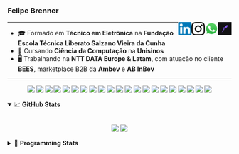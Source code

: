 <h3>Felipe Brenner</h3>

<a href="https://app.rocketseat.com.br/me/felipebrenner" target="_blank" rel="nofollow"><img align="right" width="30rem" src="./assets/rocketseat-black.png" alt="Rocketseat: @felipebrenner"/></a>
<a href="https://api.whatsapp.com/send?phone=5551995585968" target="_blank" rel="nofollow"><img align="right" width="30rem" src="./assets/whatsapp.png" alt="Whatsapp: +55 51995585968"/></a>
<a href="https://www.instagram.com/felipeobrenner/" target="_blank" rel="nofollow"><img align="right" width="30rem" src="./assets/instagram.png" alt="Instagram: @felipeobrenner"/></a>
<a href="https://www.linkedin.com/in/felipe-de-oliveira-brenner/" target="_blank" rel="nofollow"><img align="right" width="30rem" src="./assets/linkedin.png" alt="LinkedIn: @felipe-de-oliveira-brenner"/></a>

---

- 🎓 Formado em **Técnico em Eletrônica** na **Fundação Escola Técnica Liberato Salzano Vieira da Cunha**
- 📓 Cursando **Ciência da Computação** na **Unisinos**
- 🖥️ Trabalhando na **NTT DATA Europe & Latam**, com atuação no cliente **BEES**, marketplace B2B da **Ambev** e **AB InBev**

---

<p align='center'>
  <img width="35rem" src="https://cdn.jsdelivr.net/gh/devicons/devicon/icons/react/react-original.svg" />
  <img width="35rem" src="https://cdn.jsdelivr.net/gh/devicons/devicon/icons/javascript/javascript-plain.svg" />
  <img width="35rem" src="https://cdn.jsdelivr.net/gh/devicons/devicon/icons/typescript/typescript-plain.svg" />
  <img width="35rem" src="https://cdn.jsdelivr.net/gh/devicons/devicon/icons/redux/redux-original.svg" />
  <img width="35rem" src="https://cdn.jsdelivr.net/gh/devicons/devicon/icons/jest/jest-plain.svg" />
  <img width="35rem" src="https://cdn.jsdelivr.net/gh/devicons/devicon/icons/storybook/storybook-original.svg" />
  <img width="35rem" src="https://cdn.jsdelivr.net/gh/devicons/devicon/icons/sass/sass-original.svg" />
  <img width="35rem" src="https://cdn.jsdelivr.net/gh/devicons/devicon/icons/materialui/materialui-plain.svg" />
  <img width="35rem" src="https://cdn.jsdelivr.net/gh/devicons/devicon/icons/css3/css3-plain.svg" />
  <img width="35rem" src="https://cdn.jsdelivr.net/gh/devicons/devicon/icons/html5/html5-plain.svg" />
  <img width="35rem" src="https://cdn.jsdelivr.net/gh/devicons/devicon/icons/docker/docker-plain.svg" />
  <img width="35rem" src="https://cdn.jsdelivr.net/gh/devicons/devicon/icons/azure/azure-original.svg" />
  <img width="35rem" src="https://cdn.jsdelivr.net/gh/devicons/devicon/icons/vscode/vscode-original.svg" />
  <img width="35rem" src="https://cdn.jsdelivr.net/gh/devicons/devicon/icons/git/git-original.svg" />
  <img width="35rem" src="https://cdn.jsdelivr.net/gh/devicons/devicon/icons/yarn/yarn-original.svg" />
  <img width="35rem" src="https://cdn.jsdelivr.net/gh/devicons/devicon/icons/npm/npm-original-wordmark.svg" />
  <img width="35rem" src="https://cdn.jsdelivr.net/gh/devicons/devicon/icons/nextjs/nextjs-line.svg" />
  <img width="35rem" src="https://cdn.jsdelivr.net/gh/devicons/devicon/icons/microsoftsqlserver/microsoftsqlserver-plain.svg" />
  <img width="35rem" src="https://cdn.jsdelivr.net/gh/devicons/devicon/icons/oracle/oracle-original.svg" />
  <img width="35rem" src="https://cdn.jsdelivr.net/gh/devicons/devicon/icons/linux/linux-plain.svg" />
  <img width="35rem" src="https://cdn.jsdelivr.net/gh/devicons/devicon/icons/ubuntu/ubuntu-plain.svg" />
</p>

<details open>
  <summary>📈 <b>GitHub Stats</b></summary>
  <br>
  <p align="center">
  <img src="https://github-readme-stats.vercel.app/api?username=felipebrenner&show_icons=true&theme=dark"/>
  <img src="https://github-readme-stats.vercel.app/api/top-langs/?username=felipebrenner&layout=compact&theme=dark">
  </p>

</details>

<details>
  <summary>🤖 <b>Programming Stats</b></summary>
  <br/>

  <!--START_SECTION:waka-->
![Code Time](http://img.shields.io/badge/Code%20Time-1%2C668%20hrs%204%20mins-blue)

**🐱 My GitHub Data** 

> 🏆 0 Contributions in the Year 2023
 > 
> 📦 344.1 kB Used in GitHub's Storage 
 > 
> 🚫 Not Opted to Hire
 > 
> 📜 26 Public Repositories 
 > 
> 🔑 1 Private Repository 
 > 
**I'm an Early 🐤** 

```text
🌞 Morning       61 commits       █████░░░░░░░░░░░░░░░░░░░░   19.81 % 
🌆 Daytime      135 commits       ███████████░░░░░░░░░░░░░░   43.83 % 
🌃 Evening      108 commits       ████████░░░░░░░░░░░░░░░░░   35.06 % 
🌙 Night          4 commits       ░░░░░░░░░░░░░░░░░░░░░░░░░   01.30 % 

```
📅 **I'm Most Productive on Wednesday** 

```text
Monday          60 commits       ████░░░░░░░░░░░░░░░░░░░░░   19.48 % 
Tuesday         42 commits       ███░░░░░░░░░░░░░░░░░░░░░░   13.64 % 
Wednesday       61 commits       █████░░░░░░░░░░░░░░░░░░░░   19.81 % 
Thursday        43 commits       ███░░░░░░░░░░░░░░░░░░░░░░   13.96 % 
Friday          54 commits       ████░░░░░░░░░░░░░░░░░░░░░   17.53 % 
Saturday        32 commits       ██░░░░░░░░░░░░░░░░░░░░░░░   10.39 % 
Sunday          16 commits       █░░░░░░░░░░░░░░░░░░░░░░░░   05.19 % 

```


📊 **This Week I Spent My Time On** 

```text
💬 Programming Languages: 
TypeScript               16 hrs 15 mins      ████████████████████████░   96.63 % 
JSON                     21 mins             ░░░░░░░░░░░░░░░░░░░░░░░░░   02.08 % 
Git Config               6 mins              ░░░░░░░░░░░░░░░░░░░░░░░░░   00.68 % 
JavaScript               6 mins              ░░░░░░░░░░░░░░░░░░░░░░░░░   00.60 % 
Properties               0 secs              ░░░░░░░░░░░░░░░░░░░░░░░░░   00.00 % 

🔥 Editors: 
VS Code                  16 hrs 49 mins      █████████████████████████   100.00 % 

🐱‍💻 Projects: 
bees-hub-modern-trade-ord14 hrs 45 mins      ██████████████████████░░░   87.65 % 
admin-portal-bees-apiary-42 mins             █░░░░░░░░░░░░░░░░░░░░░░░░   04.25 % 
b2b-data-brew-mfe        33 mins             ░░░░░░░░░░░░░░░░░░░░░░░░░   03.31 % 
admin-portal-shared-compo20 mins             ░░░░░░░░░░░░░░░░░░░░░░░░░   02.02 % 
admin-portal-cms-mfe     10 mins             ░░░░░░░░░░░░░░░░░░░░░░░░░   01.07 % 

💻 Operating System: 
Mac                      16 hrs 49 mins      █████████████████████████   100.00 % 

```

**I Mostly Code in TypeScript** 

```text
TypeScript               11 repos            █████████░░░░░░░░░░░░░░░░   36.67 % 
Java                     3 repos             ██░░░░░░░░░░░░░░░░░░░░░░░   10.00 % 
JavaScript               3 repos             ██░░░░░░░░░░░░░░░░░░░░░░░   10.00 % 
CSS                      2 repos             █░░░░░░░░░░░░░░░░░░░░░░░░   06.67 % 
C                        2 repos             █░░░░░░░░░░░░░░░░░░░░░░░░   06.67 % 

```



 Last Updated on 15/02/2023 02:51:02 UTC
<!--END_SECTION:waka-->
</details>
